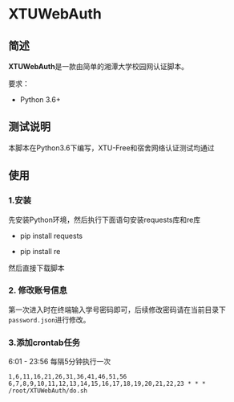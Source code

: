 # XTUWebAuth

## 简述

**XTUWebAuth**是一款由简单的湘潭大学校园网认证脚本。

要求：

* Python 3.6+

## 测试说明

本脚本在Python3.6下编写，XTU-Free和宿舍网络认证测试均通过

## 使用

### 1.安装

先安装Python环境，然后执行下面语句安装requests库和re库

* pip install requests

* pip install re

然后直接下载脚本

### 2. 修改账号信息

第一次进入时在终端输入学号密码即可，后续修改密码请在当前目录下`password.json`进行修改。

### 3.添加crontab任务

6:01 - 23:56 每隔5分钟执行一次
```cron
1,6,11,16,21,26,31,36,41,46,51,56 6,7,8,9,10,11,12,13,14,15,16,17,18,19,20,21,22,23 * * *       /root/XTUWebAuth/do.sh
```
